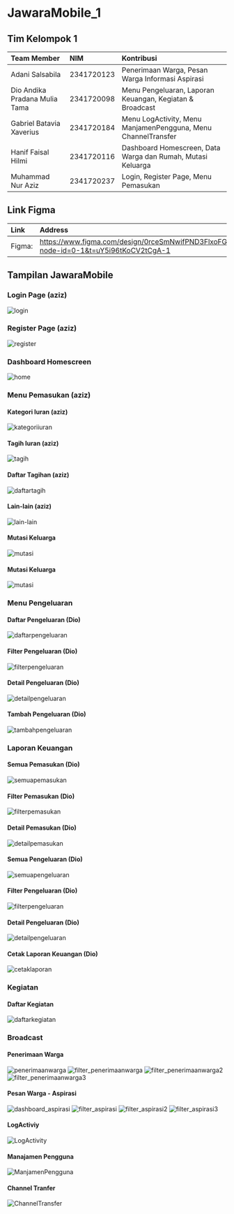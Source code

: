 # JawaraMobile_1

## Tim Kelompok 1

| Team Member                   | NIM        | Kontribusi                                                    |
| :---------------------------- | :--------- | :------------------------------------------------------------ |
| Adani Salsabila               | 2341720123 | Penerimaan Warga, Pesan Warga Informasi Aspirasi              |
| Dio Andika Pradana Mulia Tama | 2341720098 | Menu Pengeluaran, Laporan Keuangan, Kegiatan & Broadcast      |
| Gabriel Batavia Xaverius      | 2341720184 | Menu LogActivity, Menu ManjamenPengguna, Menu ChannelTransfer |
| Hanif Faisal Hilmi            | 2341720116 | Dashboard Homescreen, Data Warga dan Rumah, Mutasi Keluarga   |
| Muhammad Nur Aziz             | 2341720237 | Login, Register Page, Menu Pemasukan                          |

## Link Figma

| Link   | Address                                                                                       |
| :----- | :-------------------------------------------------------------------------------------------- |
| Figma: | https://www.figma.com/design/0rceSmNwifPND3FlxoFGlB/JawaraUI?node-id=0-1&t=uY5i96tKoCV2tCgA-1 |

## Tampilan JawaraMobile

### Login Page (aziz)

![login](./assets/screenshot/login.gif)

### Register Page (aziz)

![register](./assets/screenshot/register.gif)

### Dashboard Homescreen

![home](./assets/screenshot/home.gif)

### Menu Pemasukan (aziz)

#### Kategori Iuran (aziz)

![kategoriiuran](./assets/screenshot/kategori_iuran.gif)

#### Tagih Iuran (aziz)

![tagih](./assets/screenshot/tagihan_iuran.gif)

#### Daftar Tagihan (aziz)

![daftartagih](./assets/screenshot/daftar_tagihan.gif)

#### Lain-lain (aziz)

![lain-lain](./assets/screenshot/lain_lain.gif)

#### Mutasi Keluarga

![mutasi](./assets/screenshot/mutasi_page.gif)

#### Mutasi Keluarga

![mutasi](./assets/screenshot/dataWargaRumah_page.gif)

### Menu Pengeluaran

#### Daftar Pengeluaran (Dio)

![daftarpengeluaran](./assets/screenshot/daftar_pengeluaran.gif)

#### Filter Pengeluaran (Dio)

![filterpengeluaran](./assets/screenshot/filter_pengeluaran.gif)

#### Detail Pengeluaran (Dio)

![detailpengeluaran](./assets/screenshot/detail_pengeluaran.gif)

#### Tambah Pengeluaran (Dio)

![tambahpengeluaran](./assets/screenshot/tambah_pengeluaran.gif)

### Laporan Keuangan

#### Semua Pemasukan (Dio)

![semuapemasukan](./assets/screenshot/semua_pemasukan.gif)

#### Filter Pemasukan (Dio)

![filterpemasukan](./assets/screenshot/filter_pemasukan_all.gif)

#### Detail Pemasukan (Dio)

![detailpemasukan](./assets/screenshot/detail_pemasukan.gif)

#### Semua Pengeluaran (Dio)

![semuapengeluaran](./assets/screenshot/semua_pengeluaran.gif)

#### Filter Pengeluaran (Dio)

![filterpengeluaran](./assets/screenshot/filter_pengeluaran_all.gif)

#### Detail Pengeluaran (Dio)

![detailpengeluaran](./assets/screenshot/detail_pengeluaran_all.gif)

#### Cetak Laporan Keuangan (Dio)

![cetaklaporan](./assets/screenshot/cetak_laporan.gif)

### Kegiatan

#### Daftar Kegiatan

![daftarkegiatan](./assets/screenshot/daftar_kegiatan.gif)

### Broadcast

#### Penerimaan Warga

![penerimaanwarga](./assets/screenshot/penerimaanwarga.png)
![filter_penerimaanwarga](./assets/screenshot/filter_penerimaanwarga.png)
![filter_penerimaanwarga2](./assets/screenshot/filter_penerimaanwarga2.png)
![filter_penerimaanwarga3](./assets/screenshot/filter_penerimaanwarga3.png)

#### Pesan Warga - Aspirasi

![dashboard_aspirasi](./assets/screenshot/dashboard_aspirasi.png)
![filter_aspirasi](./assets/screenshot/filter_aspirasi.png)
![filter_aspirasi2](./assets/screenshot/filter_aspirasi2.png)
![filter_aspirasi3](./assets/screenshot/filter_aspirasi3.png)

#### LogActiviy

![LogActivity](./assets/screenshot/logactivity.gif)

#### Manajamen Pengguna

![ManjamenPengguna](./assets/screenshot/manajemenpengguna.gif)

#### Channel Tranfer

![ChannelTransfer](./assets/screenshot/channeltransfer.gif)
